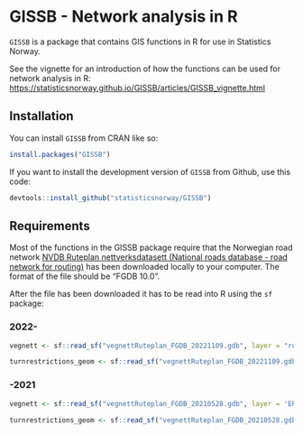 
<!-- README.md is generated from README.Rmd. Please edit that file -->

# GISSB - Network analysis in R

<!-- badges: start -->
<!-- badges: end -->

`GISSB` is a package that contains GIS functions in R for use in
Statistics Norway.

See the vignette for an introduction of how the functions can be used
for network analysis in R:
<https://statisticsnorway.github.io/GISSB/articles/GISSB_vignette.html>

## Installation

You can install `GISSB` from CRAN like so:

``` r
install.packages("GISSB")
```

If you want to install the development version of `GISSB` from Github,
use this code:

``` r
devtools::install_github("statisticsnorway/GISSB")
```

## Requirements

Most of the functions in the GISSB package require that the Norwegian
road network [NVDB Ruteplan nettverksdatasett (National roads database -
road network for
routing)](https://kartkatalog.geonorge.no/metadata/nvdb-ruteplan-nettverksdatasett/8d0f9066-34f9-4423-be12-8e8523089313)
has been downloaded locally to your computer. The format of the file
should be “FGDB 10.0”.

After the file has been downloaded it has to be read into R using the
`sf` package:

### 2022-

``` r
vegnett <- sf::read_sf("vegnettRuteplan_FGDB_20221109.gdb", layer = "ruttger_link_geom")

turnrestrictions_geom <- sf::read_sf("vegnettRuteplan_FGDB_20221109.gdb", layer = "turnrestrictions_geom")
```

### -2021

``` r
vegnett <- sf::read_sf("vegnettRuteplan_FGDB_20210528.gdb", layer = 'ERFKPS')

turnrestrictions_geom <- sf::read_sf("vegnettRuteplan_FGDB_20210528.gdb", layer = "ERFKPS_turns")
```

